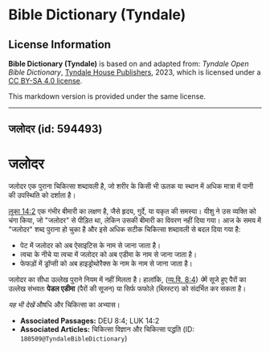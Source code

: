 # Bible Dictionary (Tyndale)

## License Information

**Bible Dictionary (Tyndale)** is based on and adapted from: _Tyndale Open Bible Dictionary_, [Tyndale House Publishers](https://tyndaleopenresources.com/), 2023, which is licensed under a [CC BY-SA 4.0 license](https://creativecommons.org/licenses/by-sa/4.0/legalcode.en).

This markdown version is provided under the same license.



--------------------------------

## जलोदर (id: 594493)

जलोदर
=====

जलोदर एक पुराना चिकित्सा शब्दावली है, जो शरीर के किसी भी ऊतक या स्थान में अधिक मात्रा में पानी की उपस्थिति को दर्शाता है।

[लूका 14:2](https://ref.ly/Luke14:2) एक गंभीर बीमारी का लक्षण है, जैसे हृदय, गुर्दे, या यकृत की समस्या। यीशु ने उस व्यक्ति को चंगा किया, जो "जलोदर" से पीड़ित था, लेकिन उसकी बीमारी का विवरण नहीं दिया गया। आज के समय में "जलोदर" शब्द पुराना हो चुका है और इसे अधिक सटीक चिकित्सा शब्दावली से बदल दिया गया है:

* पेट में जलोदर को अब ऐसाइटिस के नाम से जाना जाता है।
* त्वचा के नीचे या त्वचा में जलोदर को अब एडीमा के नाम से जाना जाता है।
* फेफड़ों में ड्रॉप्सी को अब हाइड्रोथोरैक्स के नाम के नाम से जाना जाता है।

जलोदर का सीधा उल्लेख पुराने नियम में नहीं मिलता है। हालांकि, ([व्य.वि. 8:4](https://ref.ly/Deut8:4)) *पे*में सूजे हुए पैरों का उल्लेख संभवतः **पेडल एडीमा** (पैरों की सूजन) या सिर्फ फफोले (ब्लिस्टर) को संदर्भित कर सकता है।

*यह भी देखें* औषधि और चिकित्सा का अभ्यास।

* **Associated Passages:** DEU 8:4; LUK 14:2
* **Associated Articles:** चिकित्सा विज्ञान और चिकित्सा पद्धति (ID: `180509@TyndaleBibleDictionary`)


